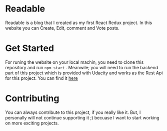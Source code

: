 # Readable 
Readable is a blog that I created as my first  React Redux project. In this website you can Create, Edit, comment and Vote posts.

# Get Started
For runing the website on your local machin, you need to clone this repository and run `npm start` .
Meanwile; you will need to run the backend part of this project which is provided with Udacity and works as the Rest Api for this project. You can find it [here](https://github.com/udacity/reactnd-project-readable-starter)

# Contributing
You can always contribute to this project, if you really like it. But, I personally will not continue supporting it ;)
becuase I want to start working on more exciting projects.